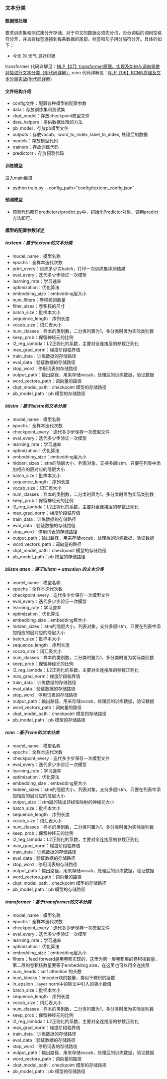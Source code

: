 ### 文本分类

#### 数据预处理
要求训练集和测试集分开存储，对于中文的数据必须先分词，对分词后的词用空格符分开，并且将标签连接到每条数据的尾部，标签和句子用分隔符<SEP>分开。具体的如下：
* 今天 的 天气 真好<SEP>积极

transformer 代码详解见：[NLP【07】transformer原理、实现及如何与词向量做对接进行文本分类（附代码详解）](https://blog.csdn.net/qq_40859560/article/details/110825880)
rcnn 代码详解见：[NLP【06】RCNN原理及文本分类实战(附代码详解)
](https://blog.csdn.net/qq_40859560/article/details/110738284)

#### 文件结构介绍
* config文件：配置各种模型的配置参数
* data：存放训练集和测试集
* ckpt_model：存放checkpoint模型文件
* data_helpers：提供数据处理的方法
* pb_model：存放pb模型文件
* outputs：存放vocab，word_to_index, label_to_index, 处理后的数据
* models：存放模型代码
* trainers：存放训练代码
* predictors：存放预测代码

#### 训练模型
进入main目录
* python train.py --config_path="config/textcnn_config.json"

#### 预测模型
* 预测代码都在predictors/predict.py中，初始化Predictor对象，调用predict方法即可。

#### 模型的配置参数详述

##### textcnn：基于textcnn的文本分类
* model_name：模型名称
* epochs：全样本迭代次数
* print_every：训练多少次batch，打印一次训练集评测结果 
* eval_every：迭代多少步验证一次模型
* learning_rate：学习速率
* optimization：优化算法
* embedding_size：embedding层大小
* num_filters：卷积核的数量
* filter_sizes：卷积核的尺寸
* batch_size：批样本大小
* sequence_length：序列长度
* vocab_size：词汇表大小
* num_classes：样本的类别数，二分类时置为1，多分类时置为实际类别数
* keep_prob：保留神经元的比例
* l2_reg_lambda：L2正则化的系数，主要对全连接层的参数正则化
* max_grad_norm：梯度阶段临界值
* train_data：训练数据的存储路径
* eval_data：验证数据的存储路径
* stop_word：停用词表的存储路径
* output_path：输出路径，用来存储vocab，处理后的训练数据，验证数据
* word_vectors_path：词向量的路径
* ckpt_model_path：checkpoint 模型的存储路径
* pb_model_path：pb 模型的存储路径

##### bilstm：基于bilstm的文本分类
* model_name：模型名称
* epochs：全样本迭代次数
* checkpoint_every：迭代多少步保存一次模型文件
* eval_every：迭代多少步验证一次模型
* learning_rate：学习速率
* optimization：优化算法
* embedding_size：embedding层大小
* hidden_sizes：lstm的隐层大小，列表对象，支持多层lstm，只要在列表中添加相应的层对应的隐层大小
* batch_size：批样本大小
* sequence_length：序列长度
* vocab_size：词汇表大小
* num_classes：样本的类别数，二分类时置为1，多分类时置为实际类别数
* keep_prob：保留神经元的比例
* l2_reg_lambda：L2正则化的系数，主要对全连接层的参数正则化
* max_grad_norm：梯度阶段临界值
* train_data：训练数据的存储路径
* eval_data：验证数据的存储路径
* stop_word：停用词表的存储路径
* output_path：输出路径，用来存储vocab，处理后的训练数据，验证数据
* word_vectors_path：词向量的路径
* ckpt_model_path：checkpoint 模型的存储路径
* pb_model_path：pb 模型的存储路径

##### bilstm atten：基于bilstm + attention 的文本分类
* model_name：模型名称
* epochs：全样本迭代次数
* checkpoint_every：迭代多少步保存一次模型文件
* eval_every：迭代多少步验证一次模型
* learning_rate：学习速率
* optimization：优化算法
* embedding_size：embedding层大小
* hidden_sizes：lstm的隐层大小，列表对象，支持多层lstm，只要在列表中添加相应的层对应的隐层大小
* batch_size：批样本大小
* sequence_length：序列长度
* vocab_size：词汇表大小
* num_classes：样本的类别数，二分类时置为1，多分类时置为实际类别数
* keep_prob：保留神经元的比例
* l2_reg_lambda：L2正则化的系数，主要对全连接层的参数正则化
* max_grad_norm：梯度阶段临界值
* train_data：训练数据的存储路径
* eval_data：验证数据的存储路径
* stop_word：停用词表的存储路径
* output_path：输出路径，用来存储vocab，处理后的训练数据，验证数据
* word_vectors_path：词向量的路径
* ckpt_model_path：checkpoint 模型的存储路径
* pb_model_path：pb 模型的存储路径

##### rcnn：基于rcnn的文本分类
* model_name：模型名称
* epochs：全样本迭代次数
* checkpoint_every：迭代多少步保存一次模型文件
* eval_every：迭代多少步验证一次模型
* learning_rate：学习速率
* optimization：优化算法
* embedding_size：embedding层大小
* hidden_sizes：lstm的隐层大小，列表对象，支持多层lstm，只要在列表中添加相应的层对应的隐层大小
* output_size：lstm层的输出非线性映射的神经元大小
* batch_size：批样本大小
* sequence_length：序列长度
* vocab_size：词汇表大小
* num_classes：样本的类别数，二分类时置为1，多分类时置为实际类别数
* keep_prob：保留神经元的比例
* l2_reg_lambda：L2正则化的系数，主要对全连接层的参数正则化
* max_grad_norm：梯度阶段临界值
* train_data：训练数据的存储路径
* eval_data：验证数据的存储路径
* stop_word：停用词表的存储路径
* output_path：输出路径，用来存储vocab，处理后的训练数据，验证数据
* word_vectors_path：词向量的路径
* ckpt_model_path：checkpoint 模型的存储路径
* pb_model_path：pb 模型的存储路径

##### transformer：基于transformer的文本分类
* model_name：模型名称
* epochs：全样本迭代次数
* checkpoint_every：迭代多少步保存一次模型文件
* eval_every：迭代多少步验证一次模型
* learning_rate：学习速率
* optimization：优化算法
* embedding_size：embedding层大小
* filters：feed forward是用卷积实现的，这里为第一层卷积层的卷积核数量，第二层的卷积核数量要等于embedding size，在这里也可以用全连接层
* num_heads：self attention 的头数
* num_blocks：encoder块的数量，类似于卷积的层数
* ln_epsilon：layer norm中的除法中引入的极小数值
* batch_size：批样本大小
* sequence_length：序列长度
* vocab_size：词汇表大小
* num_classes：样本的类别数，二分类时置为1，多分类时置为实际类别数
* keep_prob：保留神经元的比例
* l2_reg_lambda：L2正则化的系数，主要对全连接层的参数正则化
* max_grad_norm：梯度阶段临界值
* train_data：训练数据的存储路径
* eval_data：验证数据的存储路径
* stop_word：停用词表的存储路径
* output_path：输出路径，用来存储vocab，处理后的训练数据，验证数据
* word_vectors_path：词向量的路径
* ckpt_model_path：checkpoint 模型的存储路径
* pb_model_path：pb 模型的存储路径